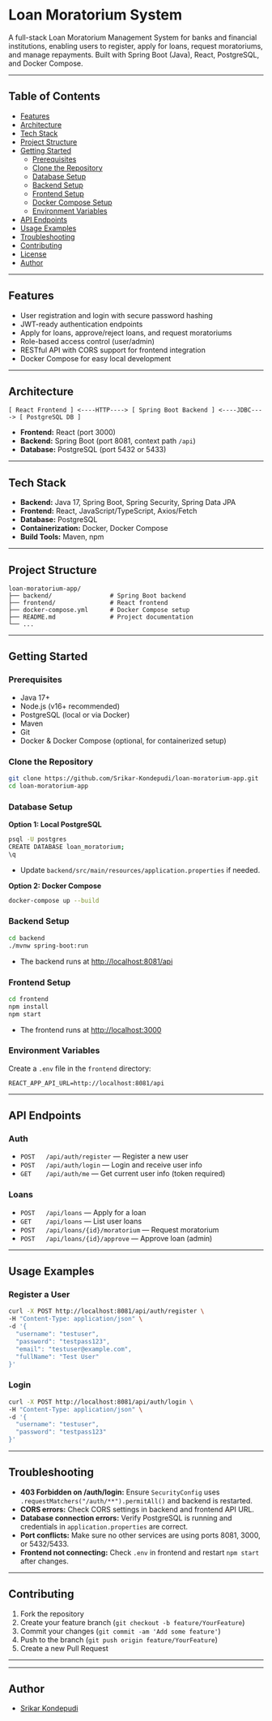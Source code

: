# Loan Moratorium System

A full-stack Loan Moratorium Management System for banks and financial institutions, enabling users to register, apply for loans, request moratoriums, and manage repayments. Built with Spring Boot (Java), React, PostgreSQL, and Docker Compose.

---

## Table of Contents
- [Features](#features)
- [Architecture](#architecture)
- [Tech Stack](#tech-stack)
- [Project Structure](#project-structure)
- [Getting Started](#getting-started)
  - [Prerequisites](#prerequisites)
  - [Clone the Repository](#clone-the-repository)
  - [Database Setup](#database-setup)
  - [Backend Setup](#backend-setup)
  - [Frontend Setup](#frontend-setup)
  - [Docker Compose Setup](#docker-compose-setup)
  - [Environment Variables](#environment-variables)
- [API Endpoints](#api-endpoints)
- [Usage Examples](#usage-examples)
- [Troubleshooting](#troubleshooting)
- [Contributing](#contributing)
- [License](#license)
- [Author](#author)

---

## Features
- User registration and login with secure password hashing
- JWT-ready authentication endpoints
- Apply for loans, approve/reject loans, and request moratoriums
- Role-based access control (user/admin)
- RESTful API with CORS support for frontend integration
- Docker Compose for easy local development

---

## Architecture
```
[ React Frontend ] <----HTTP----> [ Spring Boot Backend ] <----JDBC----> [ PostgreSQL DB ]
```
- **Frontend:** React (port 3000)
- **Backend:** Spring Boot (port 8081, context path `/api`)
- **Database:** PostgreSQL (port 5432 or 5433)

---

## Tech Stack
- **Backend:** Java 17, Spring Boot, Spring Security, Spring Data JPA
- **Frontend:** React, JavaScript/TypeScript, Axios/Fetch
- **Database:** PostgreSQL
- **Containerization:** Docker, Docker Compose
- **Build Tools:** Maven, npm

---

## Project Structure
```
loan-moratorium-app/
├── backend/                # Spring Boot backend
├── frontend/               # React frontend
├── docker-compose.yml      # Docker Compose setup
├── README.md               # Project documentation
└── ...
```

---

## Getting Started

### Prerequisites
- Java 17+
- Node.js (v16+ recommended)
- PostgreSQL (local or via Docker)
- Maven
- Git
- Docker & Docker Compose (optional, for containerized setup)

### Clone the Repository
```bash
git clone https://github.com/Srikar-Kondepudi/loan-moratorium-app.git
cd loan-moratorium-app
```

### Database Setup
**Option 1: Local PostgreSQL**
```bash
psql -U postgres
CREATE DATABASE loan_moratorium;
\q
```
- Update `backend/src/main/resources/application.properties` if needed.

**Option 2: Docker Compose**
```bash
docker-compose up --build
```

### Backend Setup
```bash
cd backend
./mvnw spring-boot:run
```
- The backend runs at [http://localhost:8081/api](http://localhost:8081/api)

### Frontend Setup
```bash
cd frontend
npm install
npm start
```
- The frontend runs at [http://localhost:3000](http://localhost:3000)

### Environment Variables
Create a `.env` file in the `frontend` directory:
```
REACT_APP_API_URL=http://localhost:8081/api
```

---

## API Endpoints

### Auth
- `POST   /api/auth/register` — Register a new user
- `POST   /api/auth/login` — Login and receive user info
- `GET    /api/auth/me` — Get current user info (token required)

### Loans
- `POST   /api/loans` — Apply for a loan
- `GET    /api/loans` — List user loans
- `POST   /api/loans/{id}/moratorium` — Request moratorium
- `POST   /api/loans/{id}/approve` — Approve loan (admin)

---

## Usage Examples

### Register a User
```bash
curl -X POST http://localhost:8081/api/auth/register \
-H "Content-Type: application/json" \
-d '{
  "username": "testuser",
  "password": "testpass123",
  "email": "testuser@example.com",
  "fullName": "Test User"
}'
```

### Login
```bash
curl -X POST http://localhost:8081/api/auth/login \
-H "Content-Type: application/json" \
-d '{
  "username": "testuser",
  "password": "testpass123"
}'
```

---

## Troubleshooting
- **403 Forbidden on /auth/login:** Ensure `SecurityConfig` uses `.requestMatchers("/auth/**").permitAll()` and backend is restarted.
- **CORS errors:** Check CORS settings in backend and frontend API URL.
- **Database connection errors:** Verify PostgreSQL is running and credentials in `application.properties` are correct.
- **Port conflicts:** Make sure no other services are using ports 8081, 3000, or 5432/5433.
- **Frontend not connecting:** Check `.env` in frontend and restart `npm start` after changes.

---

## Contributing
1. Fork the repository
2. Create your feature branch (`git checkout -b feature/YourFeature`)
3. Commit your changes (`git commit -am 'Add some feature'`)
4. Push to the branch (`git push origin feature/YourFeature`)
5. Create a new Pull Request

---


---

## Author
- [Srikar Kondepudi](https://github.com/Srikar-Kondepudi)
